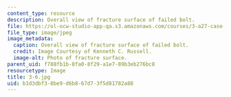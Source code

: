 ```yaml
---
content_type: resource
description: Overall view of fracture surface of failed bolt.
file: https://ol-ocw-studio-app-qa.s3.amazonaws.com/courses/3-a27-case-studies-in-forensic-metallurgy-fall-2007/b1d3dbf38be9d6b867d73f5d81782a88_3-6.jpg
file_type: image/jpeg
image_metadata:
  caption: Overall view of fracture surface of failed bolt.
  credit: Image Courtesy of Kenneth C. Russell.
  image-alt: Photo of fracture surface.
parent_uid: f788fb1b-8fa0-8f29-a1e7-89b3eb276bc8
resourcetype: Image
title: 3-6.jpg
uid: b1d3dbf3-8be9-d6b8-67d7-3f5d81782a88
---
```

